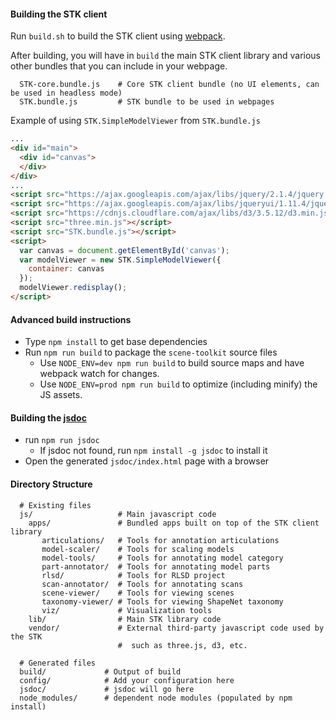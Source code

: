 
#### Building the STK client

Run `build.sh` to build the STK client using [webpack](https://webpack.js.org/).

After building, you will have in `build` the main STK client library and various other bundles
that you can include in your webpage.

```
  STK-core.bundle.js    # Core STK client bundle (no UI elements, can be used in headless mode)
  STK.bundle.js         # STK bundle to be used in webpages 
```

Example of using `STK.SimpleModelViewer` from `STK.bundle.js`
```html
...
<div id="main">
  <div id="canvas">
  </div>
</div>
...
<script src="https://ajax.googleapis.com/ajax/libs/jquery/2.1.4/jquery.min.js"></script>
<script src="https://ajax.googleapis.com/ajax/libs/jqueryui/1.11.4/jquery-ui.min.js"></script>
<script src="https://cdnjs.cloudflare.com/ajax/libs/d3/3.5.12/d3.min.js"></script>
<script src="three.min.js"></script>
<script src="STK.bundle.js"></script>
<script>
  var canvas = document.getElementById('canvas');
  var modelViewer = new STK.SimpleModelViewer({
    container: canvas
  });
  modelViewer.redisplay();
</script>
```

#### Advanced build instructions
* Type `npm install` to get base dependencies
* Run `npm run build` to package the `scene-toolkit` source files
  * Use `NODE_ENV=dev npm run build` to build source maps and have webpack watch for changes.
  * Use `NODE_ENV=prod npm run build` to optimize (including minify) the JS assets.


#### Building the [jsdoc](http://usejsdoc.org/index.html)
- run `npm run jsdoc`
  - If jsdoc not found, run `npm install -g jsdoc` to install it
- Open the generated `jsdoc/index.html` page with a browser

#### Directory Structure
```
  # Existing files
  js/                   # Main javascript code
    apps/               # Bundled apps built on top of the STK client library 
       articulations/   # Tools for annotation articulations
       model-scaler/    # Tools for scaling models
       model-tools/     # Tools for annotating model category
       part-annotator/  # Tools for annotating model parts
       rlsd/            # Tools for RLSD project
       scan-annotator/  # Tools for annotating scans
       scene-viewer/    # Tools for viewing scenes
       taxonomy-viewer/ # Tools for viewing ShapeNet taxonomy
       viz/             # Visualization tools
    lib/                # Main STK library code
    vendor/             # External third-party javascript code used by the STK 
                        #  such as three.js, d3, etc.
    
  # Generated files
  build/             # Output of build
  config/            # Add your configuration here
  jsdoc/             # jsdoc will go here
  node_modules/      # dependent node modules (populated by npm install)
```
